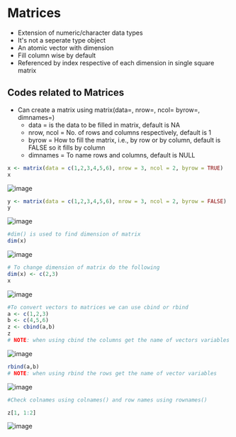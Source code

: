 # Matrices
- Extension of numeric/character data types
- It's not a seperate type object
- An atomic vector with dimension
- Fill column wise by default
- Referenced by index respective of each dimension in single square matrix

## Codes related to Matrices
- Can create a matrix using matrix(data=, nrow=, ncol= byrow=, dimnames=)
  - data = is the data to be filled in matrix, default is NA
  - nrow, ncol = No. of rows and columns respectively, default is 1
  - byrow = How to fill the matrix, i.e., by row or by column, default is FALSE so it fills by column
  - dimnames = To name rows and columns, default is NULL
```r
x <- matrix(data = c(1,2,3,4,5,6), nrow = 3, ncol = 2, byrow = TRUE)
x
```
![image](https://user-images.githubusercontent.com/60386381/122537664-691fa580-d043-11eb-9098-d0664b8d2dea.png)
```r
y <- matrix(data = c(1,2,3,4,5,6), nrow = 3, ncol = 2, byrow = FALSE)
y
```
![image](https://user-images.githubusercontent.com/60386381/122537772-85bbdd80-d043-11eb-8761-0c4467f93ba2.png)
```r
#dim() is used to find dimension of matrix
dim(x)
```
![image](https://user-images.githubusercontent.com/60386381/122537885-a6843300-d043-11eb-8bec-5faee7eecc2b.png)
```r
# To change dimension of matrix do the following
dim(x) <- c(2,3)
x
```
![image](https://user-images.githubusercontent.com/60386381/122538034-c9164c00-d043-11eb-8a19-fb367efa205c.png)
```r
#To convert vectors to matrices we can use cbind or rbind
a <- c(1,2,3)
b <- c(4,5,6)
z <- cbind(a,b)
z
# NOTE: when using cbind the columns get the name of vectors variables
```
![image](https://user-images.githubusercontent.com/60386381/122538180-e814de00-d043-11eb-84b4-e14d5be3c4ca.png)
```r
rbind(a,b)
# NOTE: when using rbind the rows get the name of vector variables
```
![image](https://user-images.githubusercontent.com/60386381/122538282-037fe900-d044-11eb-818a-ad02f4c45cb5.png)
```r
#Check colnames using colnames() and row names using rownames()
```
```r
z[1, 1:2]
```
![image](https://user-images.githubusercontent.com/60386381/122538417-23afa800-d044-11eb-9396-3e67fb86f634.png)